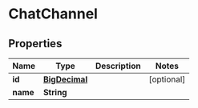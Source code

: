 
# ChatChannel

## Properties
Name | Type | Description | Notes
------------ | ------------- | ------------- | -------------
**id** | [**BigDecimal**](BigDecimal.md) |  |  [optional]
**name** | **String** |  | 



